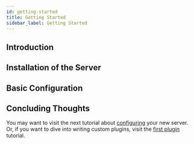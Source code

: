 ```yaml
---
id: getting-started
title: Getting Started
sidebar_label: Getting Started
---
```


## Introduction
<!-- TODO: Explanation of the software's intention. -->

## Installation of the Server
<!-- TODO: How to download/install -->

## Basic Configuration
<!-- TODO: Anything that you need to do to get the server running. -->

## Concluding Thoughts

You may want to visit the next tutorial about [configuring](/docs/get-started/general-configuration) your new server.
Or, if you want to dive into writing custom plugins, visit the [first plugin](/docs/development/creating-first-plugin) tutorial.
